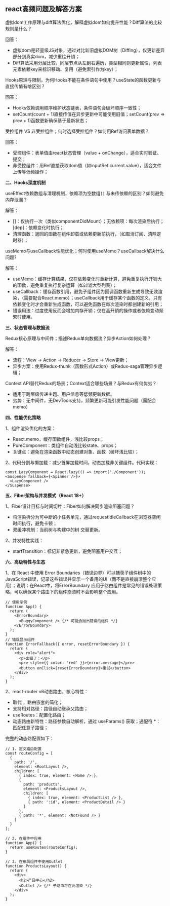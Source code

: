 ## react高频问题及解答方案

虚拟dom工作原理与diff算法优化，解释虚拟dom如何提升性能？Diff算法的比较规则是什么？

回答：
- 虚拟dom是轻量级JS对象，通过对比新旧虚拟DOM树（Diffing），仅更新差异部分到真实dom，减少重绘开销；
- Diff算法采用分层比较，同层节点从左到右遍历，类型相同则更新属性，列表元素依赖key来标识移动、复用（避免索引作为key）；

Hooks原理与限制，为何Hooks不能在条件语句中使用？useState的函数更新与直接传值有啥区别？

回答：
- Hooks依赖调用顺序维护状态链表，条件语句会破坏顺序一致性；
- setCount(count + 1)直接传值在异步更新中可能使用旧值；setCount(prev => prev + 1)函数更新确保基于最新状态；

受控组件 VS 非受控组件；何时选择受控组件？如何用Ref访问表单数据？

回答：
- 受控组件：表单值由react状态管理（value + onChange），适合实时验证、提交；
- 非受控组件：用Ref直接获取dom值（如inputRef.current.value），适合文件上传等低频操作；


**二、Hooks深度机制**

useEffect依赖数组与清理机制，依赖项为空数组`[]` 与未传依赖的区别？如何避免内存泄漏？

解答：
- []：仅执行一次（类似componentDidMount）；无依赖项：每次渲染后执行；[dep]：依赖变化时执行；
- 清理函数：返回的函数在组件卸载或依赖更新前执行，（如取消订阅、清除定时器）；

useMemo与useCallback性能优化；何时使用useMemo？useCallback解决什么问题?

解答：
- useMemo：缓存计算结果，仅在依赖变化时重新计算，避免重复执行开销大的函数，避免重复执行复杂运算（如过滤大型列表）；
- useCallback：缓存函数引用，避免子组件因为回调函数重新生成导致无效渲染，（需要配合React.memo）；useCallback用于缓存某个函数的定义，只有依赖变化时才会重新生成函数，可以避免函数在每次渲染时都创建新的引用；
- 错误用法：过度使用反而会增加内存开销；仅在高开销的操作或者依赖变动频繁时使用。

**三、状态管理与数据流**

Redux核心原理与中间件；描述Redux单向数据流？异步Action如何处理？

解答：
- 流程：View -> Action -> Reducer -> Store -> View更新；
- 异步方案：使用Redux-thunk（函数形式Action）或Redux-saga管理异步逻辑；

Context API替代Redux的场景；Context适合哪些场景？与Redux有何优劣？
- 适用于跨层级传递主题、用户信息等低频更新数据。
- 劣势：无中间件，无DevTools支持，频繁更新可能引发性能问题（需配合memo）

**四、性能优化策略**

1、组件渲染优化的方案：
- React.memo，缓存函数组件，浅比较props；
- PureComponent：类组件自动浅比较state、props；
- 关键点：避免在渲染函数中动态创建对象、函数（破坏浅比较）；

2、代码分割与懒加载：减少首屏加载时间，动态加载非关键组件。代码实现：
```
const LazyComponent = React.lazy(() => import('./Component'));
<Suspense fallback={<Spinner />}> 
  <LazyComponent />
</Suspense>
```

**五、Fiber架构与并发模式（React 18+）**

1、Fiber设计目标与时间切片：Fiber如何解决同步渲染阻塞问题？
- 将渲染拆分为可中断的小任务单元，通过requestIdleCallback在浏览器空闲时间执行，避免卡顿；
- 双缓冲机制：当前树与构建中的树 交替更新。

2、并发特性实践：
- startTransition：标记非紧急更新，避免阻塞用户交互；

**六、高级特性与生态**

1、在 React 中使用 Error Boundaries（错误边界）可以捕获子组件树中的JavaScript错误，记录这些错误并显示一个备用的UI（而不是直接崩溃整个应用）；说明：在React中，将ErrorBoundary 应用于路由组件是常见的错误处理策略，可以确保某个路由下的组件崩溃时不会影响整个应用。
```
// 使用示例
function App() {
  return (
    <ErrorBoundary>
      <BuggyComponent /> {/* 可能会抛出错误的组件 */}
    </ErrorBoundary>
  );
}
// 错误显示组件
function ErrorFallback({ error, resetErrorBoundary }) {
  return (
    <div role="alert">
      <p>出错了：</p>
      <pre style={{ color: 'red' }}>{error.message}</pre>
      <button onClick={resetErrorBoundary}>重试</button>
    </div>
  );
}
```

2、react-router v6动态路由，核心特性：
- <Routes> 取代 <Switch>，路由嵌套的简化；
- 支持相对路径：路径自动继承父路由；
- useRoutes：配置化路由；
- 动态路由新特性：路径参数自动解析，通过 useParams() 获取；通配符 *：匹配任意子路径；

完整的动态路配置如下：
```
// 1. 定义路由配置
const routeConfig = [
  {
    path: '/',
    element: <RootLayout />,
    children: [
      { index: true, element: <Home /> },
      { 
        path: 'products',
        element: <ProductsLayout />,
        children: [
          { index: true, element: <ProductList /> },
          { path: ':id', element: <ProductDetail /> }
        ]
      },
      { path: '*', element: <NotFound /> }
    ]
  }
];

// 2. 在组件中应用
function App() {
  return useRoutes(routeConfig);
}

// 3. 在布局组件中使用Outlet
function ProductsLayout() {
  return (
    <div>
      <h2>产品中心</h2>
      <Outlet /> {/* 子路由将在此渲染 */}
    </div>
  );
}
```

